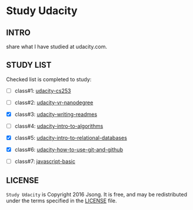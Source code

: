 # Study Udacity

## INTRO

share what I have studied at udacity.com.

## STUDY LIST

Checked list is completed to study:

- [ ] class#1: [udacity-cs253][udacity-cs253-site]
- [ ] class#2: [udacity-vr-nanodegree][udacity-vr-nanodegree-site]
- [x] class#3: [udacity-writing-readmes][udacity-writing-readmes-site]
- [ ] class#4: [udacity-intro-to-algorithms][udacity-intro-to-algorithms-site]
- [x] class#5: [udacity-intro-to-relational-databases](intro-to-relational-databases/README.md)
- [x] class#6: [udacity-how-to-use-git-and-github](how-to-use-git-and-github/README.md)
- [ ] class#7: [javascript-basic](https://github.com/jsong00505/frontend-nanodegree-resume)


## LICENSE
`Study Udacity` is Copyright 2016 Jsong. It is free, and may be redistributed under the terms specified in the [LICENSE](http://choosealicense.com/licenses/mit/) file.

[udacity-cs253-site]: https://classroom.udacity.com/courses/cs253
[udacity-vr-nanodegree-site]: https://www.udacity.com/course/vr-developer-nanodegree--nd017
[udacity-writing-readmes-site]:https://www.udacity.com/course/writing-readmes--ud777
[udacity-intro-to-algorithms-site]:https://classroom.udacity.com/courses/cs215/
